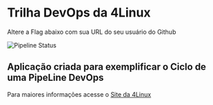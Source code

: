 # Trilha DevOps da 4Linux

Altere a Flag abaixo com sua URL do seu usuário do Github

![Pipeline Status](https://github.com/luciannoaramalho/DevOpsLab-HelloWorld/actions/workflows/pipeline.yml/badge.svg) 


## Aplicação criada para exemplificar o Ciclo de uma PipeLine DevOps


Para maiores informações acesse o [Site da 4Linux](https://www.4linux.com.br/cursos/devops)
